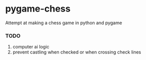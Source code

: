 # pygame-chess
Attempt at making a chess game in python and pygame


### TODO
1. computer ai logic
2. prevent castling when checked or when crossing check lines

